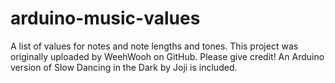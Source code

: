 # arduino-music-values
A list of values for notes and note lengths and tones.
This project was originally uploaded by WeehWooh on GitHub. Please give credit!
An Arduino version of Slow Dancing in the Dark by Joji is included.
